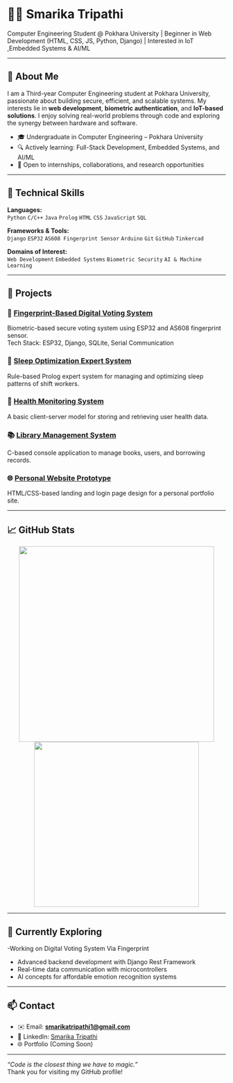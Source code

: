 # 👩‍💻 Smarika Tripathi

Computer Engineering Student @ Pokhara University | Beginner in Web Development (HTML, CSS, JS, Python, Django) | Interested in IoT ,Embedded Systems & AI/ML

---

## 📌 About Me

I am a Third-year Computer Engineering student at Pokhara University, passionate about building secure, efficient, and scalable systems. My interests lie in **web development**, **biometric authentication**, and **IoT-based solutions**. I enjoy solving real-world problems through code and exploring the synergy between hardware and software.

- 🎓 Undergraduate in Computer Engineering – Pokhara University  
- 🔍 Actively learning: Full-Stack Development, Embedded Systems, and AI/ML
- 🤝 Open to internships, collaborations, and research opportunities

---

## 🧠 Technical Skills

**Languages:**  
`Python` `C/C++` `Java` `Prolog` `HTML` `CSS` `JavaScript` `SQL`

**Frameworks & Tools:**  
`Django` `ESP32` `AS608 Fingerprint Sensor` `Arduino` `Git` `GitHub` `Tinkercad`

**Domains of Interest:**  
`Web Development` `Embedded Systems` `Biometric Security` `AI & Machine Learning`  

---

## 🧪 Projects

### 🔐 [Fingerprint-Based Digital Voting System](https://github.com/Smarikatripathi/Digital-Voting-System-via-Fingerprint)
Biometric-based secure voting system using ESP32 and AS608 fingerprint sensor.  
Tech Stack: ESP32, Django, SQLite, Serial Communication

### 🧠 [Sleep Optimization Expert System](https://github.com/Smarikatripathi/Sleep-Optimization-Expert-System-for-Shift-Workers)  
Rule-based Prolog expert system for managing and optimizing sleep patterns of shift workers.

### 🏥 [Health Monitoring System](https://github.com/Smarikatripathi/Health-Monitoring-System)  
A basic client-server model for storing and retrieving user health data.

### 📚 [Library Management System](https://github.com/Smarikatripathi/library-Management-System)  
C-based console application to manage books, users, and borrowing records.

### 🌐 [Personal Website Prototype](https://github.com/Smarikatripathi/smarikatripathi.com.np)  
HTML/CSS-based landing and login page design for a personal portfolio site.

---

## 📈 GitHub Stats

<p align="center">
  <img src="https://github-readme-stats.vercel.app/api?username=Smarikatripathi&show_icons=true&theme=react" width="450"/>
  <img src="https://github-readme-stats.vercel.app/api/top-langs/?username=Smarikatripathi&layout=compact&theme=react" width="380"/>
</p>

---

## 🚀 Currently Exploring
-Working on Digital Voting System Via Fingerprint
- Advanced backend development with Django Rest Framework  
- Real-time data communication with microcontrollers  
- AI concepts for affordable emotion recognition systems

---

## 📫 Contact

- ✉️ Email: **smarikatripathi1@gmail.com**  
- 💼 LinkedIn: [Smarika Tripathi](https://www.linkedin.com/in/smarika-tripathi-305273257)  
- 🌐 Portfolio (Coming Soon)

---

*“Code is the closest thing we have to magic.”*  
Thank you for visiting my GitHub profile!

